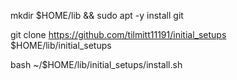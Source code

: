 mkdir $HOME/lib && sudo apt -y install git

git clone https://github.com/tilmitt11191/initial_setups $HOME/lib/initial_setups

bash ~/$HOME/lib/initial_setups/install.sh
